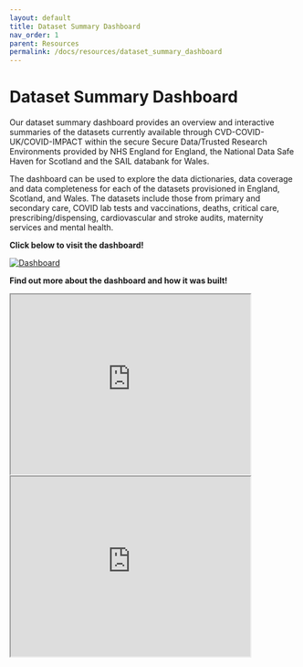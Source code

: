 ```yaml
---
layout: default
title: Dataset Summary Dashboard
nav_order: 1
parent: Resources
permalink: /docs/resources/dataset_summary_dashboard
---
```


# Dataset Summary Dashboard

Our dataset summary dashboard provides an overview and interactive summaries of the datasets currently available through CVD-COVID-UK/COVID-IMPACT within the secure Secure Data/Trusted Research Environments provided by NHS England for England, the National Data Safe Haven for Scotland and the SAIL databank for Wales. 
 
The dashboard can be used to explore the data dictionaries, data coverage and data completeness for each of the datasets provisioned in England, Scotland, and Wales. The datasets include those from primary and secondary care, COVID lab tests and vaccinations, deaths, critical care, prescribing/dispensing, cardiovascular and stroke audits, maternity services and mental health.

**Click below to visit the dashboard!**

<a href="https://bhfdatasciencecentre.org/dashboard/" target="_blank">
  <img src="https://fionnachalmers.github.io/BHF-DSC-HDS-documentation/assets/images/dashboard.png" alt="Dashboard">
</a>

**Find out more about the dashboard and how it was built!**


<iframe width="420" height="315"
src="https://www.youtube.com/embed/tgbNymZ7vqY">
</iframe>

<iframe width="420" height="315"
src="https://www.youtube.com/embed/JpSkY9zMx3w&t=538s">
</iframe>
